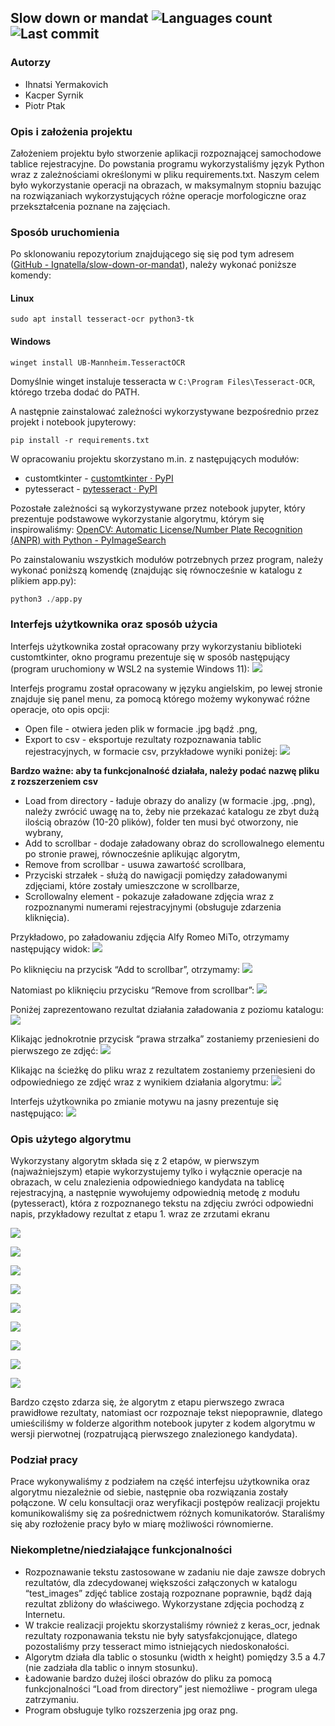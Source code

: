 ## Slow down or mandat ![Languages count](https://img.shields.io/github/languages/count/Ignatella/slow-down-or-mandat) ![Last commit](https://img.shields.io/github/last-commit/Ignatella/slow-down-or-mandat)

### Autorzy
* Ihnatsi Yermakovich
* Kacper Syrnik
* Piotr Ptak

### Opis i założenia projektu

Założeniem projektu było stworzenie aplikacji rozpoznającej samochodowe tablice rejestracyjne. Do powstania programu wykorzystaliśmy język Python wraz z zależnościami określonymi w pliku requirements.txt. Naszym celem było wykorzystanie operacji na obrazach, w maksymalnym stopniu bazując na rozwiązaniach wykorzystujących różne operacje morfologiczne oraz przekształcenia poznane na zajęciach.

### Sposób uruchomienia

Po sklonowaniu repozytorium znajdującego się się pod tym adresem ([GitHub - Ignatella/slow-down-or-mandat](https://github.com/Ignatella/slow-down-or-mandat)), należy wykonać poniższe komendy:

#### Linux

```plaintext
sudo apt install tesseract-ocr python3-tk
```
#### Windows

```plaintext
winget install UB-Mannheim.TesseractOCR
```
Domyślnie winget instaluje tesseracta w `C:\Program Files\Tesseract-OCR`, którego trzeba dodać do PATH.

A następnie zainstalować zależności wykorzystywane bezpośrednio przez projekt i notebook jupyterowy:

```plaintext
pip install -r requirements.txt
```

W opracowaniu projektu skorzystano m.in. z następujących modułów:

* customtkinter - [customtkinter · PyPI](https://pypi.org/project/customtkinter/)
* pytesseract - [pytesseract · PyPI](https://pypi.org/project/pytesseract/)

Pozostałe zależności są wykorzystywane przez notebook jupyter, który prezentuje podstawowe wykorzystanie algorytmu, którym się inspirowaliśmy:
[OpenCV: Automatic License/Number Plate Recognition (ANPR) with Python - PyImageSearch](https://pyimagesearch.com/2020/09/21/opencv-automatic-license-number-plate-recognition-anpr-with-python/)

Po zainstalowaniu wszystkich modułów potrzebnych przez program, należy wykonać poniższą komendę (znajdując się równocześnie w katalogu z plikiem app.py):

```python
python3 ./app.py
```

### Interfejs użytkownika oraz sposób użycia

Interfejs użytkownika został opracowany przy wykorzystaniu biblioteki customtkinter, okno programu prezentuje się w sposób następujący (program uruchomiony w WSL2 na systemie Windows 11):
![](https://33333.cdn.cke-cs.com/kSW7V9NHUXugvhoQeFaf/images/8bb0556be5d49b1ee195cef034a05f172b096f532cf9f5b2.png)

Interfejs programu został opracowany w języku angielskim, po lewej stronie znajduje się panel menu, za pomocą którego możemy wykonywać różne operacje, oto opis opcji:
 

* Open file - otwiera jeden plik w formacie .jpg bądź .png,
* Export to csv - eksportuje rezultaty rozpoznawania tablic rejestracyjnych, w formacie csv, przykładowe wyniki poniżej:
  ![](https://33333.cdn.cke-cs.com/kSW7V9NHUXugvhoQeFaf/images/a5f29d834abecf666b22d25f45a36926f975eb9c4a2db0fd.png)

**Bardzo ważne: aby ta funkcjonalność działała, należy podać nazwę pliku z rozszerzeniem csv**

* Load from directory - ładuje obrazy do analizy (w formacie .jpg, .png), należy zwrócić uwagę na to, żeby nie przekazać katalogu ze zbyt dużą ilością obrazów (10-20 plików), folder ten musi być otworzony, nie wybrany,
* Add to scrollbar - dodaje załadowany obraz do scrollowalnego elementu po stronie prawej, równocześnie aplikując algorytm,
* Remove from scrollbar - usuwa zawartość scrollbara,
* Przyciski strzałek - służą do nawigacji pomiędzy załadowanymi zdjęciami, które zostały umieszczone w scrollbarze,
* Scrollowalny element - pokazuje załadowane zdjęcia wraz z rozpoznanymi numerami rejestracyjnymi (obsługuje zdarzenia kliknięcia).

Przykładowo, po załadowaniu zdjęcia Alfy Romeo MiTo, otrzymamy następujący widok:
![](https://33333.cdn.cke-cs.com/kSW7V9NHUXugvhoQeFaf/images/33a66bee8e2fe600f68622428edf34e29704686ccc02934f.png)

Po kliknięciu na przycisk “Add to scrollbar”, otrzymamy:
![](https://33333.cdn.cke-cs.com/kSW7V9NHUXugvhoQeFaf/images/2a6c5a39b19262730eb98ec807f652103ace8ffa23c2b3a6.png)

Natomiast po kliknięciu przycisku “Remove from scrollbar”:
![](https://33333.cdn.cke-cs.com/kSW7V9NHUXugvhoQeFaf/images/6fee5173892183591c62926b10d8e3a820093c21ea1b97f7.png)

Poniżej zaprezentowano rezultat działania załadowania z poziomu katalogu:
![](https://33333.cdn.cke-cs.com/kSW7V9NHUXugvhoQeFaf/images/81c3f0cea5d4287e24c6148fd74ac1b4d7c8d2fc0fefbebe.png)

Klikając jednokrotnie przycisk “prawa strzałka” zostaniemy przeniesieni do pierwszego ze zdjęć:
![](https://33333.cdn.cke-cs.com/kSW7V9NHUXugvhoQeFaf/images/b7991e7d885e89f671aa4e38df100037e824dbe035e3c348.png)

Klikając na ścieżkę do pliku wraz z rezultatem zostaniemy przeniesieni do odpowiedniego ze zdjęć wraz z wynikiem działania algorytmu:
![](https://33333.cdn.cke-cs.com/kSW7V9NHUXugvhoQeFaf/images/63a828af4a10e0c681e80cbd624053eec8fb51301d584877.png)

Interfejs użytkownika po zmianie motywu na jasny prezentuje się następująco:
![](https://33333.cdn.cke-cs.com/kSW7V9NHUXugvhoQeFaf/images/78a6faa6ca9c5c5b146fd29afa3cc9f5d8cef89a8e1e732e.png)

### Opis użytego algorytmu

Wykorzystany algorytm składa się z 2 etapów, w pierwszym (najważniejszym) etapie wykorzystujemy tylko i wyłącznie operacje na obrazach, w celu znalezienia odpowiedniego kandydata na tablicę rejestracyjną, a następnie wywołujemy odpowiednią metodę z modułu (pytesseract), która z rozpoznanego tekstu na zdjęciu zwróci odpowiedni napis, przykładowy rezultat z etapu 1. wraz ze zrzutami ekranu 

![](https://33333.cdn.cke-cs.com/kSW7V9NHUXugvhoQeFaf/images/5cacd7ea49cdb7aa77049af36e366976c9a280094e699263.png)

![](https://33333.cdn.cke-cs.com/kSW7V9NHUXugvhoQeFaf/images/e4ef228c1004b8c6209047201ec9714fa9766543040cc940.png)

![](https://33333.cdn.cke-cs.com/kSW7V9NHUXugvhoQeFaf/images/278a68b0786320f412ba3b9fb82959153f1c7001d15b2321.png)

![](https://33333.cdn.cke-cs.com/kSW7V9NHUXugvhoQeFaf/images/14518dbefbce0658b404a16be72924ffe7f0debd55ec1c07.png)

![](https://33333.cdn.cke-cs.com/kSW7V9NHUXugvhoQeFaf/images/261c45af14f95f4eb3fb510406e2da372a04117a4e78729a.png)

![](https://33333.cdn.cke-cs.com/kSW7V9NHUXugvhoQeFaf/images/0444a260479e651db1995174f550a0c0e57ccffe404fa23c.png)

![](https://33333.cdn.cke-cs.com/kSW7V9NHUXugvhoQeFaf/images/55ea7c144a73a487db37bea687edf3afbdddcd22fa296298.png)

![](https://33333.cdn.cke-cs.com/kSW7V9NHUXugvhoQeFaf/images/580e8c967e82ce6d6e4a6d0b36d8b050d658002a0e28b435.png)

![](https://33333.cdn.cke-cs.com/kSW7V9NHUXugvhoQeFaf/images/26cada5990926abd607eb2b235f438db525824c12713c40b.png)

Bardzo często zdarza się, że algorytm z etapu pierwszego zwraca prawidłowe rezultaty, natomiast ocr rozpoznaje tekst niepoprawnie, dlatego umieściliśmy w folderze algorithm notebook jupyter z kodem algorytmu w wersji pierwotnej (rozpatrującą pierwszego znalezionego kandydata).

### Podział pracy

Prace wykonywaliśmy z podziałem na część interfejsu użytkownika oraz algorytmu niezależnie od siebie, następnie oba rozwiązania zostały połączone. W celu konsultacji oraz weryfikacji postępów realizacji projektu komunikowaliśmy się za pośrednictwem różnych komunikatorów. Staraliśmy się aby rozłożenie pracy było w miarę możliwości równomierne.  

### Niekompletne/niedziałające funkcjonalności

* Rozpoznawanie tekstu zastosowane w zadaniu nie daje zawsze dobrych rezultatów, dla zdecydowanej większości załączonych w katalogu “test\_images” zdjęć tablice zostają rozpoznane poprawnie, bądź dają rezultat zbliżony do właściwego. Wykorzystane zdjęcia pochodzą z Internetu. 
* W trakcie realizacji projektu skorzystaliśmy również z keras\_ocr, jednak rezultaty rozponawania tekstu nie były satysfakcjonujące, dlatego pozostaliśmy przy tesseract mimo istniejących niedoskonałości.
* Algorytm działa dla tablic o stosunku (width x height) pomiędzy 3.5 a 4.7 (nie zadziała dla tablic o innym stosunku).
* Ładowanie bardzo dużej ilości obrazów do pliku za pomocą funkcjonalności “Load from directory” jest niemożliwe - program ulega zatrzymaniu.
* Program obsługuje tylko rozszerzenia jpg oraz png.